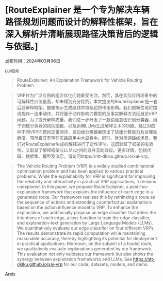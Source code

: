 # [RouteExplainer 是一个专为解决车辆路径规划问题而设计的解释性框架，旨在深入解析并清晰展现路径决策背后的逻辑与依据。]

发布时间：2024年03月06日

`LLM应用`

> RouteExplainer: An Explanation Framework for Vehicle Routing Problem

> VRP作为广泛应用的组合优化问题备受关注，然而，其在实际应用场景中的可解释性价值虽高，却未得到充分探究。本文提出的RouteExplainer是一套后验解释框架，能够揭示生成路线中每条边的作用影响。我们创新性地将路线视作一连串动作，并将基于动作影响力模型的反事实解释方法延展至VRP问题。为了提升解释质量，我们进一步开发了一款边缘意图识别分类器、用于训练分类器的损失函数，以及运用LLMs生成解释文本的功能。经过对四种不同VRP问题的定量测评，该边缘分类器展现出了快速计算能力及合理准确度，预示着其有望在实践应用中大显身手。同时，针对旅游路线场景，我们对RouteExplainer生成的解释进行了定性评估，这既验证了框架的有效性，又彰显了解释框架与LLMs之间的互补互助效应。更多详情，包括代码、数据集、模型及演示，请访问https://ntt-dkiku.github.io/xai-vrp。

> The Vehicle Routing Problem (VRP) is a widely studied combinatorial optimization problem and has been applied to various practical problems. While the explainability for VRP is significant for improving the reliability and interactivity in practical VRP applications, it remains unexplored. In this paper, we propose RouteExplainer, a post-hoc explanation framework that explains the influence of each edge in a generated route. Our framework realizes this by rethinking a route as the sequence of actions and extending counterfactual explanations based on the action influence model to VRP. To enhance the explanation, we additionally propose an edge classifier that infers the intentions of each edge, a loss function to train the edge classifier, and explanation-text generation by Large Language Models (LLMs). We quantitatively evaluate our edge classifier on four different VRPs. The results demonstrate its rapid computation while maintaining reasonable accuracy, thereby highlighting its potential for deployment in practical applications. Moreover, on the subject of a tourist route, we qualitatively evaluate explanations generated by our framework. This evaluation not only validates our framework but also shows the synergy between explanation frameworks and LLMs. See https://ntt-dkiku.github.io/xai-vrp for our code, datasets, models, and demo.

[Arxiv](https://arxiv.org/abs/2403.03585)